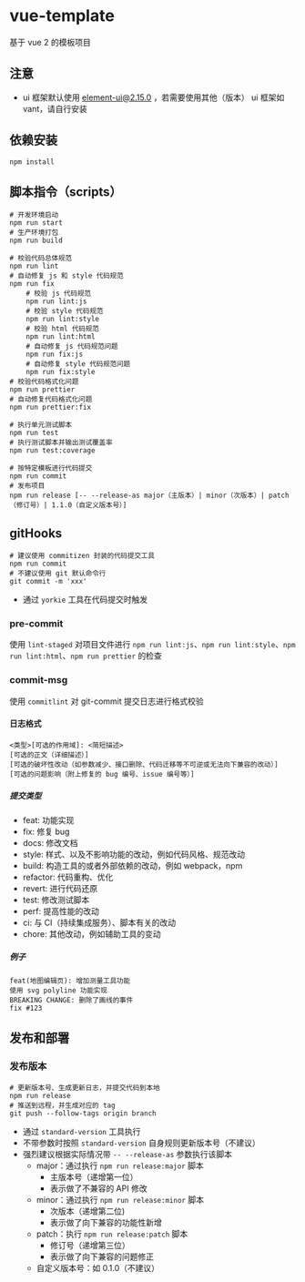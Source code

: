 # vue-template

基于 vue 2 的模板项目

## 注意

- ui 框架默认使用 element-ui@2.15.0 ，若需要使用其他（版本） ui 框架如 vant，请自行安装

## 依赖安装

```text
npm install
```

## 脚本指令（scripts）

```text
# 开发环境启动
npm run start
# 生产环境打包
npm run build

# 校验代码总体规范
npm run lint
# 自动修复 js 和 style 代码规范
npm run fix
    # 校验 js 代码规范
    npm run lint:js
    # 校验 style 代码规范
    npm run lint:style
    # 校验 html 代码规范
    npm run lint:html
    # 自动修复 js 代码规范问题
    npm run fix:js
    # 自动修复 style 代码规范问题
    npm run fix:style
# 校验代码格式化问题
npm run prettier
# 自动修复代码格式化问题
npm run prettier:fix

# 执行单元测试脚本
npm run test
# 执行测试脚本并输出测试覆盖率
npm run test:coverage

# 按特定模板进行代码提交
npm run commit
# 发布项目
npm run release [-- --release-as major（主版本）| minor（次版本）| patch（修订号）| 1.1.0（自定义版本号）]
```

## gitHooks

```text
# 建议使用 commitizen 封装的代码提交工具
npm run commit
# 不建议使用 git 默认命令行
git commit -m 'xxx'
```

- 通过 `yorkie` 工具在代码提交时触发

### pre-commit

使用 `lint-staged` 对项目文件进行 `npm run lint:js`、`npm run lint:style`、`npm run lint:html`、`npm run prettier` 的检查

### commit-msg

使用 `commitlint` 对 git-commit 提交日志进行格式校验

#### 日志格式

```text
<类型>[可选的作用域]: <简短描述>
[可选的正文（详细描述）]
[可选的破坏性改动（如参数减少、接口删除、代码迁移等不可逆或无法向下兼容的改动）]
[可选的问题影响（附上修复的 bug 编号、issue 编号等）]
```

##### 提交类型

- feat: 功能实现
- fix: 修复 bug
- docs: 修改文档
- style: 样式、以及不影响功能的改动，例如代码风格、规范改动
- build: 构造工具的或者外部依赖的改动，例如 webpack，npm
- refactor: 代码重构、优化
- revert: 进行代码还原
- test: 修改测试脚本
- perf: 提高性能的改动
- ci: 与 CI（持续集成服务）、脚本有关的改动
- chore: 其他改动，例如辅助工具的变动

##### 例子

```text
feat(地图编辑页): 增加测量工具功能
使用 svg polyline 功能实现
BREAKING CHANGE: 删除了画线的事件
fix #123
```

## 发布和部署

### 发布版本

```text
# 更新版本号、生成更新日志，并提交代码到本地
npm run release
# 推送到远程，并生成对应的 tag
git push --follow-tags origin branch
```

- 通过 `standard-version` 工具执行
- 不带参数时按照 `standard-version` 自身规则更新版本号（不建议）
- 强烈建议根据实际情况带 `-- --release-as` 参数执行该脚本
  - major：通过执行 `npm run release:major` 脚本
    - 主版本号（递增第一位）
    - 表示做了不兼容的 API 修改
  - minor：通过执行 `npm run release:minor` 脚本
    - 次版本（递增第二位)
    - 表示做了向下兼容的功能性新增
  - patch：执行 `npm run release:patch` 脚本
    - 修订号（递增第三位）
    - 表示做了向下兼容的问题修正
  - 自定义版本号：如 0.1.0（不建议）
